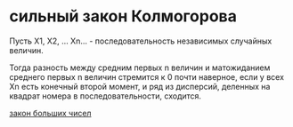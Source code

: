 # сильный закон Колмогорова
Пусть X1, X2, … Xn… - последовательность независимых случайных величин.

Тогда разность между средним первых n величин и матожиданием среднего первых n величин стремится к 0 почти наверное, если у всех Xn есть конечный второй момент, и ряд из дисперсий, деленных на квадрат номера в последовательности, сходится.

[закон больших чисел](%D0%B7%D0%B0%D0%BA%D0%BE%D0%BD%20%D0%B1%D0%BE%D0%BB%D1%8C%D1%88%D0%B8%D1%85%20%D1%87%D0%B8%D1%81%D0%B5%D0%BB)